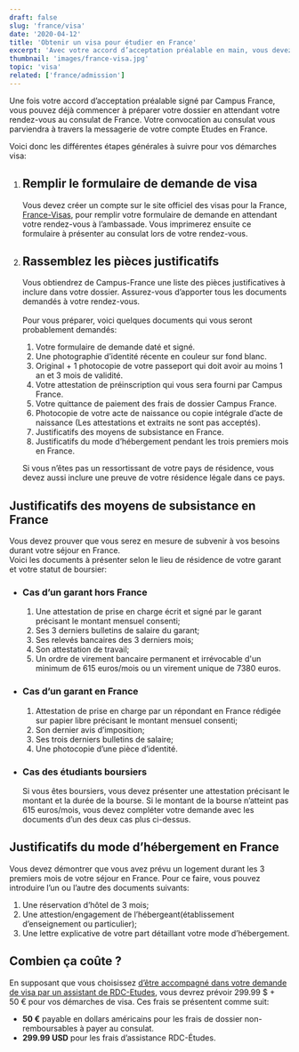 ```yaml
---
draft: false
slug: 'france/visa'
date: '2020-04-12'
title: 'Obtenir un visa pour étudier en France'
excerpt: 'Avec votre accord d’acceptation préalable en main, vous devez maintenant faire une demande de visa auprès du consulat français dans votre pays. Ce guide vous donne les informations nécessaires et vous explique les différentes étapes à suivre pour l’obtention du visa.'
thumbnail: 'images/france-visa.jpg'
topic: 'visa'
related: ['france/admission']
---
```

Une fois votre accord d’acceptation préalable signé par Campus France, vous pouvez déjà commencer à préparer votre dossier en attendant votre rendez-vous au consulat de France.
Votre convocation au consulat vous parviendra à travers la messagerie de votre compte Etudes en France.

Voici donc les différentes étapes générales à suivre pour vos démarches visa:

1. ## Remplir le formulaire de demande de visa
   
   Vous devez créer un compte sur le site officiel des visas pour la France, <a href="https://france-visas.gouv.fr/web/france-visas/ai-je-besoin-d-un-visa" target="_blank" rel="noopener noreferrer">France-Visas</a>, pour remplir votre formulaire de demande en attendant votre rendez-vous à l’ambassade. Vous imprimerez ensuite ce formulaire à présenter au consulat lors de votre rendez-vous.

2. ## Rassemblez les pièces justificatifs

   Vous obtiendrez de Campus-France une liste des pièces justificatives à inclure dans votre dossier. Assurez-vous d’apporter tous les documents demandés à votre rendez-vous.
   \
   \
   Pour vous préparer, voici quelques documents qui vous seront probablement demandés:
  
    1. Votre formulaire de demande daté et signé.
    2. Une photographie d’identité récente en couleur sur fond blanc.
    3. Original + 1 photocopie de votre passeport qui doit avoir au moins 1 an et 3 mois de validité. 
    4. Votre attestation de préinscription qui vous sera fourni par Campus France.
    4. Votre quittance de paiement des frais de dossier Campus France.
    6. Photocopie de votre acte de naissance ou copie intégrale d’acte de naissance (Les attestations et extraits ne sont pas acceptés).
    7. Justificatifs des moyens de subsistance en France.
    8. Justificatifs du mode d’hébergement pendant les trois premiers mois en France.
   
   Si vous n’êtes pas un ressortissant de votre pays de résidence, vous devez aussi inclure une preuve de votre résidence légale dans ce pays.

## Justificatifs des moyens de subsistance en France

Vous devez prouver que vous serez en mesure de subvenir à vos besoins durant votre séjour en France.\
Voici les documents à présenter selon le lieu de résidence de votre garant et votre statut de boursier:

* ### Cas d’un garant hors France

    1. Une attestation de prise en charge écrit et signé par le garant précisant le montant mensuel consenti;
    2. Ses 3 derniers bulletins de salaire du garant;
    3. Ses relevés bancaires des 3 derniers mois;
    4. Son attestation de travail;
    5. Un ordre de virement bancaire permanent et irrévocable d'un minimum de 615 euros/mois ou un virement unique de 7380 euros.

* ### Cas d’un garant en France

    1. Attestation de prise en charge par un répondant en France rédigée sur papier libre précisant le montant mensuel consenti;
    2. Son dernier avis d’imposition;
    3. Ses trois derniers bulletins de salaire;
    4. Une photocopie d’une pièce d’identité.

* ### Cas des étudiants boursiers

    Si vous êtes boursiers, vous devez présenter une attestation précisant le montant et la durée de la bourse.
    Si le montant de la bourse n’atteint pas 615 euros/mois, vous devez compléter votre demande avec les documents d’un des deux cas plus ci-dessus.

## Justificatifs du mode d’hébergement en France

Vous devez démontrer que vous avez prévu un logement durant les 3 premiers mois de votre séjour en France. 
Pour ce faire, vous pouvez introduire l’un ou l’autre des documents suivants:

1. Une réservation d’hôtel de 3 mois;
2. Une attestion/engagement de l’hébergeant(établissement d’enseignement ou particulier);
3. Une lettre explicative de votre part détaillant votre mode d’hébergement.

## Combien ça coûte ?

En supposant que vous choisissez [d’être accompagné dans votre demande de visa par un assistant de RDC-Etudes](/accompagnement), vous devrez prévoir 299.99 $ + 50 € pour vos démarches de visa.
Ces frais se présentent comme suit:

- **50 €** payable en dollars américains pour les frais de dossier non-remboursables à payer au consulat.
- **299.99 USD** pour les frais d’assistance RDC-Études.
   